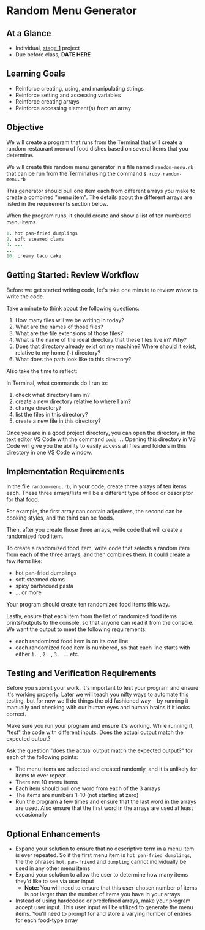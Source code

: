 # Random Menu Generator

## At a Glance

- Individual, [stage 1](https://github.com/Ada-Developers-Academy/pedagogy/blob/master/rule-of-three.md#stage-1) project
- Due before class, **DATE HERE**

## Learning Goals

- Reinforce creating, using, and manipulating strings
- Reinforce setting and accessing variables
- Reinforce creating arrays
- Reinforce accessing element(s) from an array

## Objective

We will create a program that runs from the Terminal that will create a random restaurant menu of food dishes based on several items that you determine.

We will create this random menu generator in a file named `random-menu.rb` that can be run from the Terminal using the command `$ ruby random-menu.rb`

This generator should pull one item each from different arrays you make to create a combined "menu item". The details about the different arrays are listed in the requirements section below.

When the program runs, it should create and show a list of ten numbered menu items.
```ruby
1. hot pan-fried dumplings
2. soft steamed clams
3. ...
...
10. creamy taco cake
```

## Getting Started: Review Workflow

Before we get started writing code, let's take one minute to review _where_ to write the code.

Take a minute to think about the following questions:

1. How many files will we be writing in today?
1. What are the names of those files?
1. What are the file extensions of those files?
1. What is the name of the ideal directory that these files live in? Why?
1. Does that directory already exist on my machine? Where should it exist, relative to my home (`~`) directory?
1. What does the path look like to this directory?

Also take the time to reflect:

In Terminal, what commands do I run to:
1. check what directory I am in?
1. create a new directory relative to where I am?
1. change directory?
1. list the files in this directory?
1. create a new file in this directory?

Once you are in a good project directory, you can open the directory in the text editor VS Code with the command `code .`. Opening this directory in VS Code will give you the ability to easily access all files and folders in this directory in one VS Code window.

## Implementation Requirements

In the file `random-menu.rb`, in your code, create three arrays of ten items each. These three arrays/lists will be a different type of food or descriptor for that food.

For example, the first array can contain adjectives, the second can be cooking styles, and the third can be foods.

Then, after you create those three arrays, write code that will create a randomized food item.

To create a randomized food item, write code that selects a random item from each of the three arrays, and then combines them. It could create a few items like:

  - hot pan-fried dumplings
  - soft steamed clams
  - spicy barbecued pasta
  - ... or more

Your program should create ten randomized food items this way.

Lastly, ensure that each item from the list of randomized food items prints/outputs to the console, so that anyone can read it from the console. We want the output to meet the following requirements:

- each randomized food item is on its own line
- each randomized food item is numbered, so that each line starts with either `1. `, `2. `, `3. ` ... etc.

## Testing and Verification Requirements

Before you submit your work, it's important to test your program and ensure it's working properly.  Later we will teach you nifty ways to automate this testing, but for now we'll do things the old fashioned way-- by running it manually and checking with our human eyes and human brains if it looks correct.

Make sure you run your program and ensure it's working. While running it, "test" the code with different inputs. Does the actual output match the expected output?

Ask the question "does the actual output match the expected output?" for each of the following points:

*  The menu items are selected and created randomly, and it is unlikely for items to ever repeat
*  There are 10 menu items
*  Each item should pull one word from each of the 3 arrays
*  The items are numbers 1-10 (not starting at zero)
*  Run the program a few times and ensure that the last word in the arrays are used.  Also ensure that the first word in the arrays are used at least occasionally

## Optional Enhancements

- Expand your solution to ensure that no descriptive term in a menu item is ever repeated. So if the first menu item is `hot pan-fried dumplings`, the the phrases `hot`, `pan-friend` and `dumpling` cannot individually be used in any other menu items
- Expand your solution to allow the user to determine how many items they'd like to see via user input
  - __Note:__ You will need to ensure that this user-chosen number of items is not larger than the number of items you have in your arrays.
- Instead of using hardcoded or predefined arrays, make your program accept user input. This user input will be utilized to generate the menu items. You'll need to prompt for and store a varying number of entries for each food-type array
